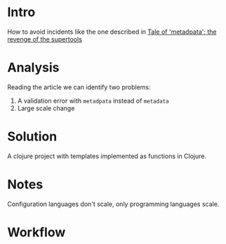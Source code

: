 # Intro
How to avoid incidents like the one described in [Tale of 'metadpata': the revenge of the supertools](https://engineering.zalando.com/posts/2024/01/tale-of-metadpata-the-revenge-of-the-supertools.html) 

# Analysis
Reading the article we can identify two problems:
1. A validation error with `metadpata` instead of `metadata`
1. Large scale change

# Solution
A clojure project with templates implemented as functions in Clojure.

# Notes
Configuration languages don't scale, only programming languages scale.

# Workflow

